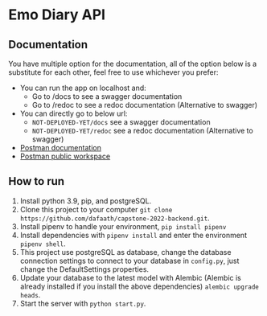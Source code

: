 # Emo Diary API

## Documentation

You have multiple option for the documentation, all of the option below is a substitute for each other, feel free to use whichever you prefer:

- You can run the app on localhost and:
  - Go to /docs to see a swagger documentation
  - Go to /redoc to see a redoc documentation (Alternative to swagger)
- You can directly go to below url:
  - `NOT-DEPLOYED-YET/docs` see a swagger documentation
  - `NOT-DEPLOYED-YET/redoc` see a redoc documentation (Alternative to swagger)
- [Postman documentation](https://documenter.getpostman.com/view/14947205/UyxjEkxj#d9f54be0-f596-43cf-bd30-cfdcc6e6074e)
- [Postman public workspace](https://www.postman.com/dafaathaullah/workspace/emodiary/overview)

## How to run

1. Install python 3.9, pip, and postgreSQL.
2. Clone this project to your computer `git clone https://github.com/dafaath/capstone-2022-backend.git`.
3. Install pipenv to handle your environment, `pip install pipenv`
4. Install dependencies with `pipenv install` and enter the environment `pipenv shell`.
5. This project use postgreSQL as database, change the database connection settings to connect to your database in `config.py`, just change the DefaultSettings properties.
6. Update your database to the latest model with Alembic (Alembic is already installed if you install the above dependencies) `alembic upgrade heads`.
7. Start the server with `python start.py`.
